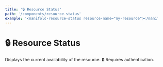 ```yaml
---
title: '🔒 Resource Status'
path: '/components/resource-status'
example: '<manifold-resource-status resource-name="my-resource"></manifold-resource-status>'
---
```


# 🔒 Resource Status

Displays the current availability of the resource. 🔒 Requires authentication.
